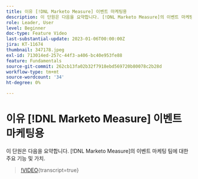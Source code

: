 ```yaml
---
title: 이유 [!DNL Marketo Measure] 이벤트 마케팅용
description: 이 단원은 다음을 요약합니다. [!DNL Marketo Measure]의 이벤트 마케팅 팀에 대한 주요 기능 및 가치.
role: Leader, User
level: Beginner
doc-type: Feature Video
last-substantial-update: 2023-01-06T00:00:00Z
jira: KT-11674
thumbnail: 347178.jpeg
exl-id: 713014ed-257c-44f3-a406-bc40e953fe88
feature: Fundamentals
source-git-commit: 262cb13fa02b32f7918ebd569720b80078c2b28d
workflow-type: tm+mt
source-wordcount: '34'
ht-degree: 0%

---
```


# 이유 [!DNL Marketo Measure] 이벤트 마케팅용

이 단원은 다음을 요약합니다. [!DNL Marketo Measure]의 이벤트 마케팅 팀에 대한 주요 기능 및 가치.

>[!VIDEO](https://video.tv.adobe.com/v/347178/?learn=on){transcript=true}
